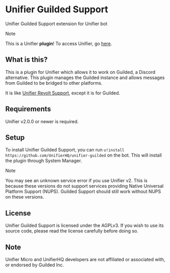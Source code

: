 # Unifier Guilded Support
Unifier Guilded Support extension for Unifier bot

> [!NOTE]
> This is a Unifier **plugin**! To access Unifier, go [here](https://github.com/greeeen-dev/unifier).

## What is this?
This is a plugin for Unifier which allows it to work on Guilded, a Discord alternative. This plugin manages the 
Guilded instance and allows messages from Guilded to be bridged to other platforms.

It is like [Unifier Revolt Support](https://github.com/greeeen-dev/unifier-revolt), except it is for Guilded.

## Requirements
Unifier v2.0.0 or newer is required.

## Setup
To install Unifier Guilded Support, you can run `u!install https://github.com/UnifierHQ/unifier-guilded` on the bot.
This will install the plugin through System Manager.

> [!NOTE]
> You may see an unknown service error if you use Unifier v2. This is because these versions do not support services
> providing Native Universal Platform Support (NUPS). Guilded Support should still work without NUPS on these versions. 

## License
Unifier Guilded Support is licensed under the AGPLv3. If you wish to use its source code, please read the license 
carefully before doing so.

## Note
Unifier Micro and UnifierHQ developers are not affiliated or associated with, or endorsed by Guilded Inc.

